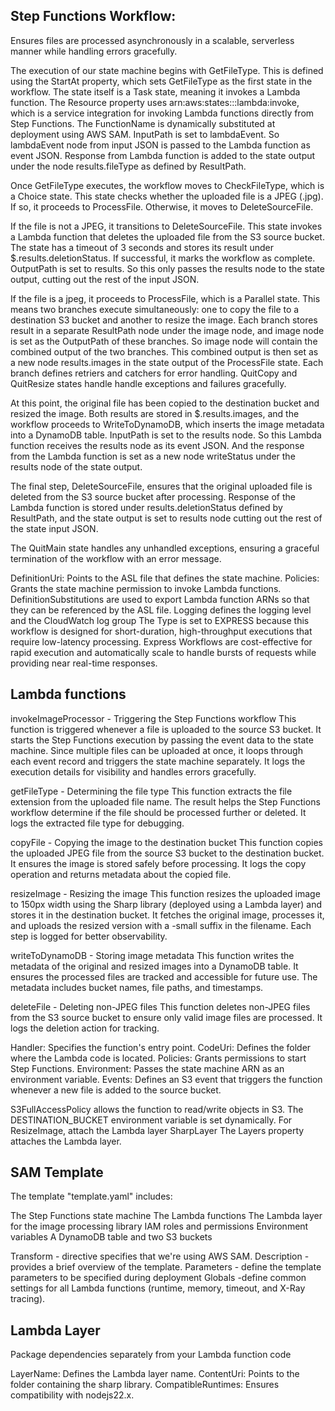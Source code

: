 ## Step Functions Workflow:
Ensures files are processed asynchronously in a scalable, serverless manner while handling errors gracefully.

The execution of our state machine begins with GetFileType. This is defined using the StartAt property, which sets GetFileType as the first state in the workflow. The state itself is a Task state, meaning it invokes a Lambda function. The Resource property uses arn:aws:states:::lambda:invoke, which is a service integration for invoking Lambda functions directly from Step Functions. The FunctionName is dynamically substituted at deployment using AWS SAM. InputPath is set to lambdaEvent. So lambdaEvent node from input JSON is passed to the Lambda function as event JSON. Response from Lambda function is added to the state output under the node results.fileType as defined by ResultPath.

Once GetFileType executes, the workflow moves to CheckFileType, which is a Choice state. This state checks whether the uploaded file is a JPEG (.jpg). If so, it proceeds to ProcessFile. Otherwise, it moves to DeleteSourceFile.

If the file is not a JPEG, it transitions to DeleteSourceFile. This state invokes a Lambda function that deletes the uploaded file from the S3 source bucket. The state has a timeout of 3 seconds and stores its result under $.results.deletionStatus. If successful, it marks the workflow as complete. OutputPath is set to results. So this only passes the results node to the state output, cutting out the rest of the input JSON.

If the file is a jpeg, it proceeds to ProcessFile, which is a Parallel state. This means two branches execute simultaneously: one to copy the file to a destination S3 bucket and another to resize the image. Each branch stores result in a separate ResultPath node under the image node, and image node is set as the OutputPath of these branches. So image node will contain the combined output of the two branches. This combined output is then set as a new node results.images in the state output of the ProcessFile state. Each branch defines retriers and catchers for error handling. QuitCopy and QuitResize states handle handle exceptions and failures gracefully.

At this point, the original file has been copied to the destination bucket and resized the image. Both results are stored in $.results.images, and the workflow proceeds to WriteToDynamoDB, which inserts the image metadata into a DynamoDB table. InputPath is set to the results node. So this Lambda function receives the results node as its event JSON. And the response from the Lambda function is set as a new node writeStatus under the results node of the state output.

The final step, DeleteSourceFile, ensures that the original uploaded file is deleted from the S3 source bucket after processing. Response of the Lambda function is stored under results.deletionStatus defined by ResultPath, and the state output is set to results node cutting out the rest of the state input JSON.

The QuitMain state handles any unhandled exceptions, ensuring a graceful termination of the workflow with an error message.

DefinitionUri: Points to the ASL file that defines the state machine.
Policies: Grants the state machine permission to invoke Lambda functions.
DefinitionSubstitutions are used to export Lambda function ARNs so that they can be referenced by the ASL file.
Logging defines the logging level and the CloudWatch log group
The Type is set to EXPRESS because this workflow is designed for short-duration, high-throughput executions that require low-latency processing. Express Workflows are cost-effective for rapid execution and automatically scale to handle bursts of requests while providing near real-time responses.

## Lambda functions

invokeImageProcessor - Triggering the Step Functions workflow
This function is triggered whenever a file is uploaded to the source S3 bucket. It starts the Step Functions execution by passing the event data to the state machine. Since multiple files can be uploaded at once, it loops through each event record and triggers the state machine separately. It logs the execution details for visibility and handles errors gracefully.

getFileType - Determining the file type
This function extracts the file extension from the uploaded file name. The result helps the Step Functions workflow determine if the file should be processed further or deleted. It logs the extracted file type for debugging.

copyFile - Copying the image to the destination bucket
This function copies the uploaded JPEG file from the source S3 bucket to the destination bucket. It ensures the image is stored safely before processing. It logs the copy operation and returns metadata about the copied file.

resizeImage - Resizing the image
This function resizes the uploaded image to 150px width using the Sharp library (deployed using a Lambda layer) and stores it in the destination bucket. It fetches the original image, processes it, and uploads the resized version with a -small suffix in the filename. Each step is logged for better observability.

writeToDynamoDB - Storing image metadata
This function writes the metadata of the original and resized images into a DynamoDB table. It ensures the processed files are tracked and accessible for future use. The metadata includes bucket names, file paths, and timestamps.

deleteFile - Deleting non-JPEG files
This function deletes non-JPEG files from the S3 source bucket to ensure only valid image files are processed. It logs the deletion action for tracking.

Handler: Specifies the function's entry point.
CodeUri: Defines the folder where the Lambda code is located.
Policies: Grants permissions to start Step Functions.
Environment: Passes the state machine ARN as an environment variable.
Events: Defines an S3 event that triggers the function whenever a new file is added to the source bucket.

S3FullAccessPolicy allows the function to read/write objects in S3.
The DESTINATION_BUCKET environment variable is set dynamically.
For ResizeImage, attach the Lambda layer SharpLayer
The Layers property attaches the Lambda layer.

## SAM Template
The template "template.yaml" includes:

The Step Functions state machine
The Lambda functions
The Lambda layer for the image processing library
IAM roles and permissions
Environment variables
A DynamoDB table and two S3 buckets

Transform - directive specifies that we're using AWS SAM.
Description - provides a brief overview of the template.
Parameters - define the template parameters to be specified during deployment
Globals -define common settings for all Lambda functions (runtime, memory, timeout, and X-Ray tracing).

## Lambda Layer
Package dependencies separately from your Lambda function code

LayerName: Defines the Lambda layer name.
ContentUri: Points to the folder containing the sharp library.
CompatibleRuntimes: Ensures compatibility with nodejs22.x.
